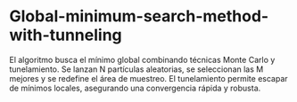 # Global-minimum-search-method-with-tunneling
El algoritmo busca el mínimo global combinando técnicas Monte Carlo y tunelamiento. Se lanzan N partículas aleatorias, se seleccionan las M mejores y se redefine el área de muestreo. El tunelamiento permite escapar de mínimos locales, asegurando una convergencia rápida y robusta.
